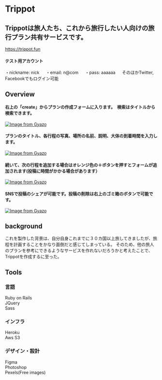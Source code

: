 # Trippot

## Trippotは旅人たち、これから旅行したい人向けの旅行プラン共有サービスです。

https://trippot.fun

#### テスト用アカウント
・nickname: nick      　
・email: n@com  　
・pass: aaaaaa      　
そのほかTwitter, Facebookでもログイン可能

## Overview

#### 右上の「create」からプランの作成フォームに入ります。　検索はタイトルから検索できます。
[![Image from Gyazo](https://i.gyazo.com/575c4d049bff28f963d90f0316f58833.jpg)](https://gyazo.com/575c4d049bff28f963d90f0316f58833)

#### プランのタイトル、各行程の写真、場所の名前、説明、大体の到着時間を入力します。
[![Image from Gyazo](https://i.gyazo.com/2164690a7f341d3344b96a838c536063.png)](https://gyazo.com/2164690a7f341d3344b96a838c536063)

#### 続いて、次の行程を追加する場合はオレンジ色の＋ボタンを押すとフォームが追加されます(投稿に時間がかかる場合があります）
[![Image from Gyazo](https://i.gyazo.com/6a4a6e162911f53cabec343734adf362.png)](https://gyazo.com/6a4a6e162911f53cabec343734adf362)

####  SNSで投稿のシェアが可能です。投稿の削除は右上のゴミ箱のボタンで可能です。
[![Image from Gyazo](https://i.gyazo.com/f0504c55791842a2eec818cbe8234d38.jpg)](https://gyazo.com/f0504c55791842a2eec818cbe8234d38)


## background
これを製作した背景は、自分自身これまでに３０カ国以上旅してきましたが、旅程を計画することをかなり面倒だと感じてしまっている。
そのため、他の旅人のプランを参考にできるようなサービスを作れないだろうかと考えたことで、Trippotを作成するに至った。

## Tools
### 言語
Ruby on Rails  
JQuery  
Sass  

### インフラ
Heroku  
Aws S3

### デザイン・設計
Figma  
Photoshop  
Pexels(Free images)




